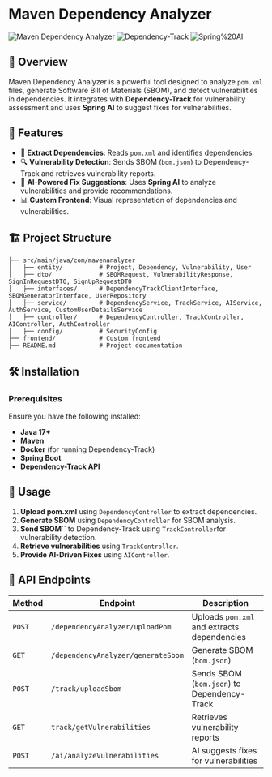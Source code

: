# Maven Dependency Analyzer

![Maven Dependency Analyzer](https://img.shields.io/badge/Spring%20Boot-3.0.0-green.svg) ![Dependency-Track](https://img.shields.io/badge/Dependency--Track-4.8.2-blue.svg) ![Spring%20AI](https://img.shields.io/badge/Spring%20AI-1.0.0-yellow.svg)

## 🚀 Overview
Maven Dependency Analyzer is a powerful tool designed to analyze `pom.xml` files, generate Software Bill of Materials (SBOM), and detect vulnerabilities in dependencies. It integrates with **Dependency-Track** for vulnerability assessment and uses **Spring AI** to suggest fixes for vulnerabilities.

## 🎯 Features
- 📜 **Extract Dependencies**: Reads `pom.xml` and identifies dependencies.
- 🔍 **Vulnerability Detection**: Sends SBOM (`bom.json`) to Dependency-Track and retrieves vulnerability reports.
- 🧠 **AI-Powered Fix Suggestions**: Uses **Spring AI** to analyze vulnerabilities and provide recommendations.
- 📊 **Custom Frontend**: Visual representation of dependencies and vulnerabilities.

## 🏗️ Project Structure

```
├── src/main/java/com/mavenanalyzer
│   ├── entity/          # Project, Dependency, Vulnerability, User
│   ├── dto/             # SBOMRequest, VulnerabilityResponse, SignInRequestDTO, SignUpRequestDTO
│   ├── interfaces/      # DependencyTrackClientInterface, SBOMGeneratorInterface, UserRepository
│   ├── service/         # DependencyService, TrackService, AIService, AuthService, CustomUserDetailsService
│   ├── controller/      # DependencyController, TrackController, AIController, AuthController
│   ├── config/          # SecurityConfig
├── frontend/            # Custom frontend 
├── README.md            # Project documentation
```

## 🛠️ Installation

### Prerequisites

Ensure you have the following installed:

- **Java 17+**
- **Maven**
- **Docker** (for running Dependency-Track)
- **Spring Boot**
- **Dependency-Track API**

## 📌 Usage

1. **Upload pom.xml** using `DependencyController` to extract dependencies.
2. **Generate SBOM**  using `DependencyController` for SBOM analysis.
3. **Send SBOM**`` to Dependency-Track using `TrackController`for vulnerability detection.
4. **Retrieve vulnerabilities** using `TrackController`.
5. **Provide AI-Driven Fixes** using `AIController`.

## 🚀 API Endpoints

| Method | Endpoint                     | Description                                 |
| ------ | ---------------------------- | ------------------------------------------- |
| `POST` | `/dependencyAnalyzer/uploadPom`     | Uploads `pom.xml` and extracts dependencies |
| `GET` | `/dependencyAnalyzer/generateSbom`         | Generate SBOM (`bom.json`) |
| `POST` | `/track/uploadSbom`         | Sends SBOM (`bom.json`) to Dependency-Track |
| `GET`  | `track/getVulnerabilities` | Retrieves vulnerability reports             |
| `POST` | `/ai/analyzeVulnerabilities`            | AI suggests fixes for vulnerabilities       |







